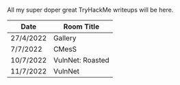 All my super doper great TryHackMe writeups will be here.

Date		| Room Title
------------|------------------------
27/4/2022	| Gallery
7/7/2022	| CMesS
10/7/2022	| VulnNet: Roasted
11/7/2022	| VulnNet